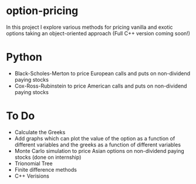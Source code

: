 # option-pricing
In this project I explore various methods for pricing vanilla and exotic options taking an object-oriented approach (Full C++ version coming soon!)

# Python
- Black-Scholes-Merton to price European calls and puts on non-dividend paying stocks
- Cox-Ross-Rubinstein to price American calls and puts on non-dividend paying stocks

# To Do
- Calculate the Greeks
- Add graphs which can plot the value of the option as a function of different variables and the greeks as a function of different variables
- Monte Carlo simulation to price Asian options on non-dividend paying stocks (done on internship)
- Trionomial Tree
- Finite difference methods
- C++ Verisions
